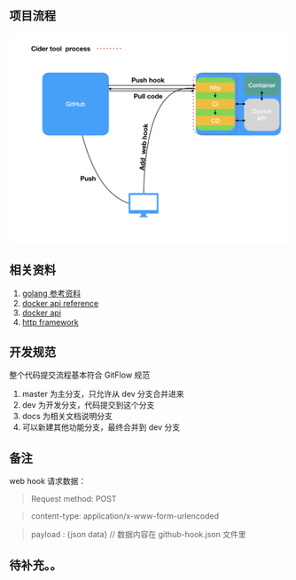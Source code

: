 ## 项目流程
![](https://github.com/yxwzaxns/cider/blob/master/docs/ciderprocess.jpeg)

## 相关资料

1. [golang 参考资料](https://github.com/Unknwon/the-way-to-go_ZH_CN)
2. [docker api reference](https://docs.docker.com/develop/sdk/examples/#list-and-manage-containers)
2. [docker api](https://docs.docker.com/engine/api/v1.33/#operation/ContainerList)
4. [http framework](https://github.com/gin-gonic/gin)

## 开发规范
整个代码提交流程基本符合 GitFlow 规范
1. master 为主分支，只允许从 dev 分支合并进来
2. dev 为开发分支，代码提交到这个分支
3. docs 为相关文档说明分支
4. 可以新建其他功能分支，最终合并到 dev 分支

## 备注
web hook 请求数据：
> Request method: POST

> content-type: application/x-www-form-urlencoded

> payload : {json data} // 数据内容在 github-hook.json 文件里

## 待补充。。

